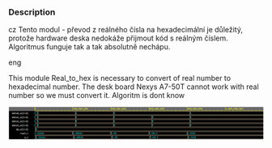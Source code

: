 ### Description
cz 
Tento modul - převod z reálného čísla na hexadecimální je důležitý, protože hardware deska nedokáže přijmout kód s reálným číslem. Algoritmus funguje tak a tak absolutně nechápu. 

eng

This module Real_to_hex is necessary to convert of real number to hexadecimal number. The desk board Nexys A7-50T cannot work with real number so we must convert it. Algoritm is dont know

![real to hex](simulations/real_to_hex.png)
